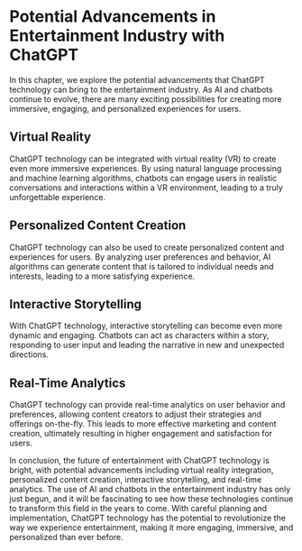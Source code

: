 Potential Advancements in Entertainment Industry with ChatGPT
==============================================================================================================

In this chapter, we explore the potential advancements that ChatGPT technology can bring to the entertainment industry. As AI and chatbots continue to evolve, there are many exciting possibilities for creating more immersive, engaging, and personalized experiences for users.

Virtual Reality
---------------

ChatGPT technology can be integrated with virtual reality (VR) to create even more immersive experiences. By using natural language processing and machine learning algorithms, chatbots can engage users in realistic conversations and interactions within a VR environment, leading to a truly unforgettable experience.

Personalized Content Creation
-----------------------------

ChatGPT technology can also be used to create personalized content and experiences for users. By analyzing user preferences and behavior, AI algorithms can generate content that is tailored to individual needs and interests, leading to a more satisfying experience.

Interactive Storytelling
------------------------

With ChatGPT technology, interactive storytelling can become even more dynamic and engaging. Chatbots can act as characters within a story, responding to user input and leading the narrative in new and unexpected directions.

Real-Time Analytics
-------------------

ChatGPT technology can provide real-time analytics on user behavior and preferences, allowing content creators to adjust their strategies and offerings on-the-fly. This leads to more effective marketing and content creation, ultimately resulting in higher engagement and satisfaction for users.

In conclusion, the future of entertainment with ChatGPT technology is bright, with potential advancements including virtual reality integration, personalized content creation, interactive storytelling, and real-time analytics. The use of AI and chatbots in the entertainment industry has only just begun, and it will be fascinating to see how these technologies continue to transform this field in the years to come. With careful planning and implementation, ChatGPT technology has the potential to revolutionize the way we experience entertainment, making it more engaging, immersive, and personalized than ever before.


